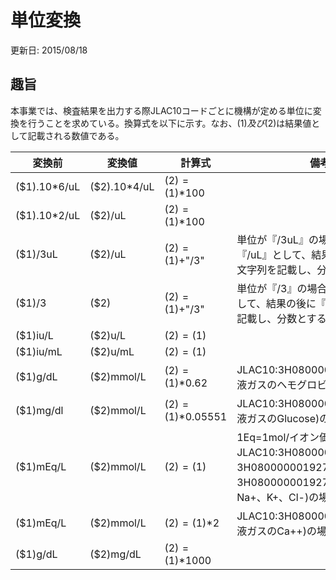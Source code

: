 # 単位変換
更新日: 2015/08/18
## 趣旨
本事業では、検査結果を出力する際JLAC10コードごとに機構が定める単位に変換を行うことを求めている。換算式を以下に示す。なお、($1)及び($2)は結果値として記載される数値である。

|変換前|変換値|計算式|備考|
|----|----|----|----|
|($1).10*6/uL|($2).10*4/uL|($2)=($1)*100|
|($1).10*2/uL|($2)/uL|($2)=($1)*100|
|($1)/3uL|($2)/uL|($2)=($1)+"/3"|単位が『/3uL』の場合、単位を『/uL』として、結果の後に『/3』の文字列を記載し、分数とする。|
|($1)/3|($2)|($2)=($1)+"/3"|単位が『/3』の場合、単位を無しとして、結果の後に『/3』の文字列を記載し、分数とする。|
|($1)iu/L|($2)u/L|($2)=($1)||
|($1)iu/mL|($2)u/mL|($2)=($1)||
|($1)g/dL|($2)mmol/L|($2)=($1)*0.62|JLAC10:3H080000001927058(血液ガスのヘモグロビン)の場合|
|($1)mg/dl|($2)mmol/L|($2)=($1)*0.05551|JLAC10:3H080000001927085(血液ガスのGlucose)の場合|
|($1)mEq/L|($2)mmol/L|($2)=($1)|1Eq=1mol/イオン価数 JLAC10:3H080000001927081、3H080000001927082、3H080000001927083(血液ガスのNa+、K+、Cl-)の場合|
|($1)mEq/L|($2)mmol/L|($2)=($1)*2|JLAC10:3H080000001927084(血液ガスのCa++)の場合|
|($1)g/dL|($2)mg/dL|($2)=($1)*1000||
